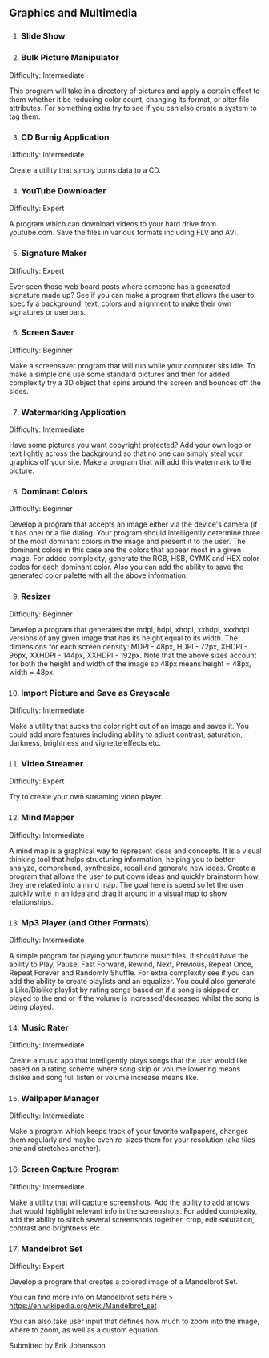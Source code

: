 ## Graphics and Multimedia

1. ### Slide Show

2. ### Bulk Picture Manipulator
Difficulty: Intermediate

This program will take in a directory of pictures and apply a certain effect to them whether it be reducing color count, changing its format, or alter file attributes. For something extra try to see if you can also create a system to tag them.

3. ### CD Burnig Application
Difficulty: Intermediate

Create a utility that simply burns data to a CD.

4. ### YouTube Downloader
Difficulty: Expert

 A program which can download videos to your hard drive from youtube.com. Save the files in various formats including FLV and AVI.

5. ### Signature Maker
Difficulty: Expert

Ever seen those web board posts where someone has a generated signature made up? See if you can make a program that allows the user to specify a background, text, colors and alignment to make their own signatures or userbars.

6. ### Screen Saver
Difficulty: Beginner

Make a screensaver program that will run while your computer sits idle. To make a simple one use some standard pictures and then for added complexity try a 3D object that spins around the screen and bounces off the sides.

7. ### Watermarking Application
Difficulty: Intermediate

Have some pictures you want copyright protected? Add your own logo or text lightly across the background so that no one can simply steal your graphics off your site. Make a program that will add this watermark to the picture.

8. ### Dominant Colors
Difficulty: Beginner

Develop a program that accepts an image either via the device's camera (if it has one) or a file dialog. Your program should intelligently determine three of the most dominant colors in the image and present it to the user. The dominant colors in this case are the colors that appear most in a given image. For added complexity, generate the RGB, HSB, CYMK and HEX color codes for each dominant color. Also you can add the ability to save the generated color palette with all the above information.

9. ### Resizer
Difficulty: Beginner

Develop a program that generates the mdpi, hdpi, xhdpi, xxhdpi, xxxhdpi versions of any given image that has its height equal to its width.
The dimensions for each screen density:
MDPI - 48px, HDPI - 72px, XHDPI - 96px, XXHDPI - 144px, XXHDPI - 192px. Note that the above sizes account for both the height and width of the image so 48px means height = 48px, width = 48px.

10. ### Import Picture and Save as Grayscale
Difficulty: Intermediate

Make a utility that sucks the color right out of an image and saves it. You could add more features including ability to adjust contrast, saturation, darkness, brightness and vignette effects etc.

11. ### Video Streamer
Difficulty: Expert

Try to create your own streaming video player.

12. ### Mind Mapper
Difficulty: Intermediate

A mind map is a graphical way to represent ideas and concepts. It is a visual thinking tool that helps structuring information, helping you to better analyze, comprehend, synthesize, recall and generate new ideas. Create a program that allows the user to put down ideas and quickly brainstorm how they are related into a mind map. The goal here is speed so let the user quickly write in an idea and drag it around in a visual map to show relationships.

13. ### Mp3 Player (and Other Formats)
Difficulty: Intermediate

A simple program for playing your favorite music files. It should have the ability to Play, Pause, Fast Forward, Rewind, Next, Previous, Repeat Once, Repeat Forever and Randomly Shuffle. For extra complexity see if you can add the ability to create playlists and an equalizer. You could also generate a Like/Dislike playlist by rating songs based on if a song is skipped or played to the end or if the volume is increased/decreased whilst the song is being played.

14. ### Music Rater
Difficulty: Intermediate

Create a music app that intelligently plays songs that the user would like based on a rating scheme where song skip or volume lowering means dislike and song full listen or volume increase means like.

15. ### Wallpaper Manager
Difficulty: Intermediate

Make a program which keeps track of your favorite wallpapers, changes them regularly and maybe even re-sizes them for your resolution (aka tiles one and stretches another).

16. ### Screen Capture Program
Difficulty: Intermediate

Make a utility that will capture screenshots. Add the ability to add arrows that would highlight relevant info in the screenshots. For added complexity, add the ability to stitch several screenshots together, crop, edit saturation, contrast and brightness etc.

17. ### Mandelbrot Set
Difficulty: Expert

Develop a program that creates a colored image of a Mandelbrot Set.

You can find more info on Mandelbrot sets here > https://en.wikipedia.org/wiki/Mandelbrot_set

You can also take user input that defines how much to zoom into the image, where to zoom, as well as a custom equation.

Submitted by Erik Johansson
